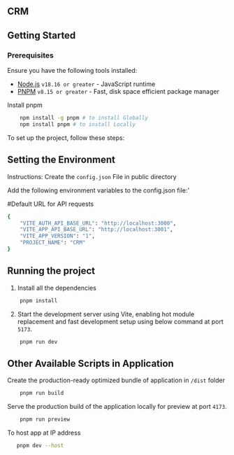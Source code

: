 ## CRM

## Getting Started

### Prerequisites

Ensure you have the following tools installed:

- [Node.js](https://nodejs.org/) `v18.16 or greater` - JavaScript runtime
- [PNPM](https://github.com/pnpm/pnpm) `v8.15 or greater` - Fast, disk space
  efficient package manager

Install pnpm

```bash
    npm install -g pnpm # to install Globally
    npm install pnpm # to install Locally
```

To set up the project, follow these steps:

## Setting the Environment

Instructions: Create the `config.json` File in public directory

Add the following environment variables to the config.json file:'

#Default URL for API requests

```bash
{
    "VITE_AUTH_API_BASE_URL": "http://localhost:3000",
    "VITE_APP_API_BASE_URL": "http://localhost:3001",
    "VITE_APP_VERSION": "1",
    "PROJECT_NAME": "CRM"
}
```

## Running the project

1. Install all the dependencies

```bash
    pnpm install
```

2. Start the development server using Vite, enabling hot module replacement and
   fast development setup using below command at port `5173`.

```bash
    pnpm run dev
```

## Other Available Scripts in Application

Create the production-ready optimized bundle of application in `/dist`
folder

```bash
    pnpm run build
```

Serve the production build of the application locally for preview at port
`4173`.

```bash
    pnpm run preview
```

To host app at IP address

```bash
   pnpm dev --host
```
